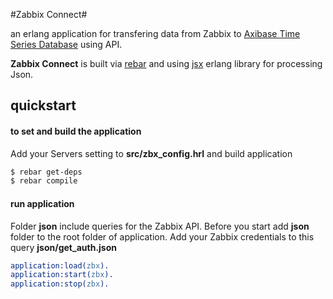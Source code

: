 #Zabbix Connect#


an erlang application for transfering data from Zabbix to [Axibase Time Series Database][atsd] using API.

**Zabbix Connect** is built via [rebar][rebar] and using [jsx][jsx] erlang library for processing Json.


## quickstart ##

#### to set and build the application ####

Add your Servers setting to **src/zbx_config.hrl** and build application

```bash
$ rebar get-deps
$ rebar compile
```

#### run application ####

Folder **json** include queries for the Zabbix API. Before you start add **json** folder to the root folder of application.
Add your Zabbix credentials to this query **json/get_auth.json** 

```erlang
application:load(zbx).
application:start(zbx).
application:stop(zbx).
```


[jsx]: https://github.com/talentdeficit/jsx
[rebar]: https://github.com/rebar/rebar
[atsd]: https://github.com/axibase/atsd-docs
